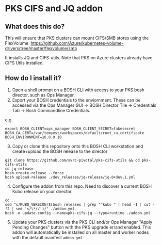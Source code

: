 # PKS CIFS and JQ addon

## What does this do?

This will ensure that PKS clusters can mount CIFS/SMB stores using the FlexVolume.
https://github.com/Azure/kubernetes-volume-drivers/tree/master/flexvolume/smb

It installs JQ and CIFS-utils.   Note that PKS on Azure clusters already have CIFS Utils installed.

## How do I install it?

1. Open a shell prompt on a BOSH CLI with access to your PKS bosh director, such as Ops Manager.
2. Export your BOSH credentials to the enviornment.  These can be accessed via the Ops Manager GUI -> BOSH Director Tile -> Credentials Tab -> Bosh Commandline Credentials.

e.g.
```
export BOSH_CLIENT=ops_manager BOSH_CLIENT_SECRET=fakesecret BOSH_CA_CERT=/var/tempest/workspaces/default/root_ca_certificate  BOSH_ENVIRONMENT=10.0.0.10
```
3. Copy or clone this repository onto this BOSH CLI workstation and create+upload the BOSH release to the director

```
git clone https://github.com/svrc-pivotal/pks-cifs-utils && cd pks-cifs-utils
cd jq-release
bosh create-release --force
bosh upload-release ./dev_releases/jq-release/jq-0+dev.1.yml

```
4. Configure the addon from this repo.  Need to discover a current BOSH Kubo release on your director.
```
cd ..
sed "s/KUBO_VERSION/$(bosh releases | grep "^kubo " | head -1 | cut -f2 | sed 's/\*//')/" ./addon.yml
bosh -n update-config --name=pks-cifs-jq --type=runtime ./addon.yml
```
5. Update your PKS clusters via the PKS CLI and/or Ops Manager "Apply Pending Changes" button with the PKS upgrade errand enabled.  This addon will automatically be installed on all master and worker nodes with the default manifest `addon.yml`

